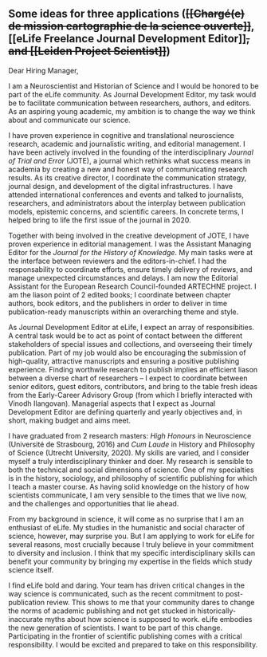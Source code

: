 ## Some ideas for three applications (~~[[Chargé(e) de mission cartographie de la science ouverte]]~~, [[eLife Freelance Journal Development Editor]]~~, and [[Leiden Project Scientist]]~~)

Dear Hiring Manager,

I am a Neuroscientist and Historian of Science and I would be honored to be part of the eLife community. As Journal Development Editor, my task would be to facilitate communication between researchers, authors, and editors. As an aspiring young academic, my ambition is to change the way we think about and communicate our science.

I have proven experience in cognitive and translational neuroscience research, academic and journalistic writing, and editorial management. I have been actively involved in the founding of the interdisciplinary *Journal of Trial and Error* (JOTE), a journal which rethinks what success means in academia by creating a new and honest way of communicating research results. As its creative director, I coordinate the communication strategy, journal design, and development of the digital infrastructures. I have attended international conferences and events and talked to journalists, researchers, and administrators about the interplay between publication models, epistemic concerns, and scientific careers. In concrete terms, I helped bring to life the first issue of the journal in 2020. 

Together with being involved in the creative development of JOTE, I have proven experience in editorial management. I was the Assistant Managing Editor for the *Journal for the History of Knowledge*. My main tasks were at the interface between reviewers and the editors-in-chief. I had the responsability to coordinate efforts, ensure timely delivery of reviews, and manage unexpected circumstances and delays. I am now the Editorial Assistant for the European Research Council-founded ARTECHNE project. I am the liason point of 2 edited books; I coordinate between chapter authors, book editors, and the publishers in order to deliver in time publication-ready manuscripts within an overarching theme and style. 

As Journal Development Editor at eLife, I expect an array of responsibities. A central task would be to act as point of contact between the different stakeholders of special issues and collections, and overseeing their timely publication. Part of my job would also be encouraging the submission of high-quality, attractive manuscripts and ensuring a positive publishing experience. Finding worthwile research to publish implies an efficient liason between a diverse chart of researchers – I expect to coordinate between senior editors, guest editors, contributors, and bring to the table fresh ideas from the Early-Career Advisory Group (from which I briefly interacted with Vinodh Ilangovan). Managerial aspects that I expect as Journal Development Editor are defining quarterly and yearly objectives and, in short, making budget and aims meet.

I have graduated from 2 research masters: *High Honours* in Neuroscience (Université de Strasbourg, 2016) and *Cum Laude* in History and Philosophy of Science (Utrecht University, 2020). My skills are varied, and I consider myself a truly interdisciplinary thinker and doer. My research is sensible to both the technical and social dimensions of science. One of my specialties is in the history, sociology, and philosophy of scientific publishing for which I  teach a master course. As having solid knowledge on the history of how scientists communicate, I am very sensible to the times that we live now, and the challenges and opportunities that lie ahead.

From my background in science, it will come as no surprise that I am an enthusiast of eLife. My studies in the humanistic and social character of science, however, may surprise you. But I am applying to work for eLife for several reasons, most crucially because I truly believe in your commitment to diversity and inclusion. I think that my specific interdisciplinary skills can benefit your community by bringing my expertise in the fields which study science itself. 

I find eLife bold and daring. Your team has driven critical changes in the way science is communicated, such as the recent commitment to post-publication review. This shows to me that your community dares to change the norms of academic publishing and not get stucked in historically-inaccurate myths about how science is supposed to work. eLife embodies the new generation of scientists. I want to be part of this change. Participating in the frontier of scientific publishing comes with a critical responsibility. I would be excited and prepared to take on this responsibility.

